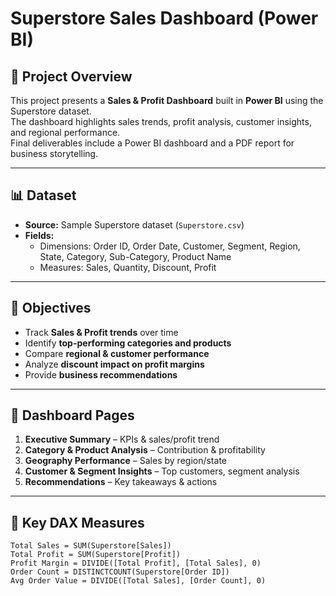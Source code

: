 # Superstore Sales Dashboard (Power BI)

## 📌 Project Overview
This project presents a **Sales & Profit Dashboard** built in **Power BI** using the Superstore dataset.  
The dashboard highlights sales trends, profit analysis, customer insights, and regional performance.  
Final deliverables include a Power BI dashboard and a PDF report for business storytelling.

---

## 📊 Dataset
- **Source:** Sample Superstore dataset (`Superstore.csv`)  
- **Fields:**  
  - Dimensions: Order ID, Order Date, Customer, Segment, Region, State, Category, Sub-Category, Product Name  
  - Measures: Sales, Quantity, Discount, Profit  

---

## 🎯 Objectives
- Track **Sales & Profit trends** over time  
- Identify **top-performing categories and products**  
- Compare **regional & customer performance**  
- Analyze **discount impact on profit margins**  
- Provide **business recommendations**  

---

## 📖 Dashboard Pages
1. **Executive Summary** – KPIs & sales/profit trend  
2. **Category & Product Analysis** – Contribution & profitability  
3. **Geography Performance** – Sales by region/state  
4. **Customer & Segment Insights** – Top customers, segment analysis  
5. **Recommendations** – Key takeaways & actions  

---

## 🔢 Key DAX Measures
```DAX
Total Sales = SUM(Superstore[Sales])
Total Profit = SUM(Superstore[Profit])
Profit Margin = DIVIDE([Total Profit], [Total Sales], 0)
Order Count = DISTINCTCOUNT(Superstore[Order ID])
Avg Order Value = DIVIDE([Total Sales], [Order Count], 0)
